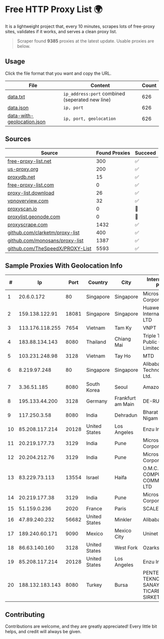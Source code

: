 
# Free HTTP Proxy List 🌍

It is a lightweight project that, every 10 minutes, scrapes lots of free-proxy sites, validates if it works, and serves a clean proxy list.


> Scraper found **9385** proxies at the latest update. Usable proxies are below.

## Usage

Click the file format that you want and copy the URL.


|File|Content|Count|
|----|-------|-----|
|[data.txt](https://raw.githubusercontent.com/themiralay/Proxy-List-World/master/data.txt)|`ip_address:port` combined (seperated new line)|626|
|[data.json](https://raw.githubusercontent.com/themiralay/Proxy-List-World/master/data.json)|`ip, port`|626|
|[data-with-geolocation.json](https://raw.githubusercontent.com/themiralay/Proxy-List-World/master/data-with-geolocation.json)|`ip, port, geolocation`|626|

## Sources

|Source|Found Proxies|Succeed|
|------|-------------|-------|
|[free-proxy-list.net](https://free-proxy-list.net)|300|✅|
|[us-proxy.org](https://www.us-proxy.org)|200|✅|
|[proxydb.net](http://proxydb.net)|15|✅|
|[free-proxy-list.com](https://free-proxy-list.com/?page=&port=&type%5B%5D=http&type%5B%5D=https&up_time=0&search=Search)|0|✅|
|[proxy-list.download](https://www.proxy-list.download/HTTP)|26|✅|
|[vpnoverview.com](https://vpnoverview.com/privacy/anonymous-browsing/free-proxy-servers)|32|✅|
|[proxyscan.io](https://www.proxyscan.io)|0|🚫|
|[proxylist.geonode.com](https://proxylist.geonode.com/api/proxy-list?limit=300&page=1&sort_by=lastChecked&sort_type=desc&protocols=http,https)|0|🚫|
|[proxyscrape.com](https://api.proxyscrape.com/v2/?request=displayproxies&protocol=http&timeout=10000&country=all&ssl=all&anonymity=all)|1432|✅|
|[github.com/clarketm/proxy-list](https://raw.githubusercontent.com/clarketm/proxy-list/master/proxy-list-raw.txt)|400|✅|
|[github.com/monosans/proxy-list](https://raw.githubusercontent.com/monosans/proxy-list/main/proxies/http.txt)|1387|✅|
|[github.com/TheSpeedX/PROXY-List](https://raw.githubusercontent.com/TheSpeedX/PROXY-List/master/http.txt)|5593|✅|


## Sample Proxies With Geolocation Info

|#|Ip|Port|Country|City|Internet Service Provider|
|-|--|----|-------|----|-------------------------|
|1|20.6.0.172|80|Singapore|Singapore|Microsoft Corporation|
|2|159.138.122.91|18081|Singapore|Singapore|Huawei International Pte. LTD|
|3|113.176.118.255|7654|Vietnam|Tam Ky|VNPT|
|4|183.88.134.143|8080|Thailand|Chiang Mai|Triple T Broadband Public Company Limited|
|5|103.231.248.98|3128|Vietnam|Tay Ho|MTD|
|6|8.219.97.248|80|Singapore|Singapore|Alibaba (US) Technology Co., Ltd.|
|7|3.36.51.185|8080|South Korea|Seoul|Amazon.com, Inc.|
|8|195.133.44.200|3128|Germany|Frankfurt am Main|DE-RUVDS|
|9|117.250.3.58|8080|India|Dehradun|Bharat Sanchar Nigam Ltd|
|10|85.208.117.214|20128|United States|Los Angeles|Enzu Inc|
|11|20.219.177.73|3129|India|Pune|Microsoft Corporation|
|12|20.204.212.76|3129|India|Pune|Microsoft Corporation|
|13|83.229.73.113|13554|Israel|Haifa|O.M.C. COMPUTERS & COMMUNICATIONS LTD|
|14|20.219.177.38|3129|India|Pune|Microsoft Corporation|
|15|51.159.0.236|2020|France|Paris|SCALEWAY|
|16|47.89.240.232|56682|United States|Minkler|Alibaba.com LLC|
|17|189.240.60.171|9090|Mexico|Mexico City|Uninet S.A. de C.V.|
|18|86.63.140.160|3128|United States|West Fork|OzarksGo, LLC|
|19|85.208.117.214|20128|United States|Los Angeles|Enzu Inc|
|20|188.132.183.143|8080|Turkey|Bursa|PENTECH BILISIM TEKNOLOJILERI SANAYI VE TICARET LIMITED SIRKETi|



## Contributing

Contributions are welcome, and they are greatly appreciated! Every
little bit helps, and credit will always be given.

